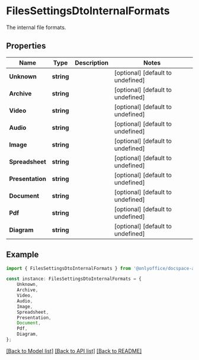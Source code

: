 # FilesSettingsDtoInternalFormats

The internal file formats.

## Properties

Name | Type | Description | Notes
------------ | ------------- | ------------- | -------------
**Unknown** | **string** |  | [optional] [default to undefined]
**Archive** | **string** |  | [optional] [default to undefined]
**Video** | **string** |  | [optional] [default to undefined]
**Audio** | **string** |  | [optional] [default to undefined]
**Image** | **string** |  | [optional] [default to undefined]
**Spreadsheet** | **string** |  | [optional] [default to undefined]
**Presentation** | **string** |  | [optional] [default to undefined]
**Document** | **string** |  | [optional] [default to undefined]
**Pdf** | **string** |  | [optional] [default to undefined]
**Diagram** | **string** |  | [optional] [default to undefined]

## Example

```typescript
import { FilesSettingsDtoInternalFormats } from '@onlyoffice/docspace-api-typescript';

const instance: FilesSettingsDtoInternalFormats = {
    Unknown,
    Archive,
    Video,
    Audio,
    Image,
    Spreadsheet,
    Presentation,
    Document,
    Pdf,
    Diagram,
};
```

[[Back to Model list]](../README.md#documentation-for-models) [[Back to API list]](../README.md#documentation-for-api-endpoints) [[Back to README]](../README.md)
